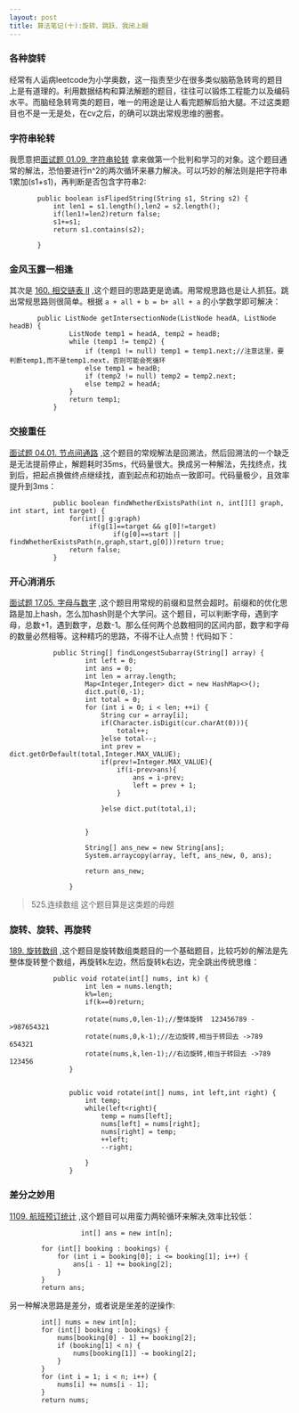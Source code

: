 ```yaml
---
layout: post
title: 算法笔记(十):旋转、跳跃、我闭上眼
---
```


### 各种旋转
经常有人诟病leetcode为小学奥数，这一指责至少在很多类似脑筋急转弯的题目上是有道理的。利用数据结构和算法解题的题目，往往可以锻炼工程能力以及编码水平。而脑经急转弯类的题目，唯一的用途是让人看完题解后拍大腿。不过这类题目也不是一无是处，在cv之后，的确可以跳出常规思维的圈套。<br>


### 字符串轮转
我愿意把[面试题 01.09. 字符串轮转](https://leetcode-cn.com/problems/string-rotation-lcci/) 拿来做第一个批判和学习的对象。这个题目通常的解法，恐怕要进行n^2的两次循环来暴力解决。可以巧妙的解法则是把字符串1累加(s1+s1)，再判断是否包含字符串2:<br>
```
       public boolean isFlipedString(String s1, String s2) {
           int len1 = s1.length(),len2 = s2.length();
           if(len1!=len2)return false;
           s1+=s1;
           return s1.contains(s2);
   
       }
```
### 金风玉露一相逢
其次是 [160. 相交链表 II](https://leetcode-cn.com/problems/intersection-of-two-linked-lists/) ,这个题目的思路更是诡谲。用常规思路也是让人抓狂。跳出常规思路则很简单。根据 `a + all + b = b+ all + a` 的小学数学即可解决：
```
       public ListNode getIntersectionNode(ListNode headA, ListNode headB) {
               ListNode temp1 = headA, temp2 = headB;
               while (temp1 != temp2) {
                   if (temp1 != null) temp1 = temp1.next;//注意这里，要判断temp1,而不是temp1.next，否则可能会死循环
                   else temp1 = headB;
                   if (temp2 != null) temp2 = temp2.next;
                   else temp2 = headA;
               }
               return temp1;
           }
```

### 交接重任
[面试题 04.01. 节点间通路](https://leetcode-cn.com/problems/route-between-nodes-lcci/) ,这个题目的常规解法是回溯法，然后回溯法的一个缺乏是无法提前停止，解题耗时35ms，代码量很大。换成另一种解法，先找终点，找到后，把起点换做终点继续找，直到起点和初始点一致即可。代码量极少，且效率提升到3ms：
```
           public boolean findWhetherExistsPath(int n, int[][] graph, int start, int target) {
               for(int[] g:graph)   
                    if(g[1]==target && g[0]!=target)
                          if(g[0]==start || findWhetherExistsPath(n,graph,start,g[0]))return true;
               return false;
           }
```

### 开心消消乐

[面试题 17.05.  字母与数字](https://leetcode-cn.com/problems/find-longest-subarray-lcci/) ,这个题目用常规的前缀和显然会超时。前缀和的优化思路是加上hash，怎么加hash则是个大学问。这个题目，可以判断字母，遇到字母，总数+1，遇到数字，总数-1。那么任何两个总数相同的区间内部，数字和字母的数量必然相等。这种精巧的思路，不得不让人点赞！代码如下：
```
           public String[] findLongestSubarray(String[] array) {
                   int left = 0;
                   int ans = 0;
                   int len = array.length;
                   Map<Integer,Integer> dict = new HashMap<>();
                   dict.put(0,-1);
                   int total = 0;
                   for (int i = 0; i < len; ++i) {
                       String cur = array[i];
                       if(Character.isDigit(cur.charAt(0))){
                           total++;
                       }else total--;
                       int prev = dict.getOrDefault(total,Integer.MAX_VALUE);
                       if(prev!=Integer.MAX_VALUE){
                           if(i-prev>ans){
                               ans = i-prev;
                               left = prev + 1;
                           }
                           
                       }else dict.put(total,i);
                       
                     
                   }
           
                   String[] ans_new = new String[ans];
                   System.arraycopy(array, left, ans_new, 0, ans);
           
                   return ans_new;
           
               }
```

>  525.连续数组 这个题目算是这类题的母题

### 旋转、旋转、再旋转
[189. 旋转数组](https://leetcode-cn.com/problems/rotate-array/) ,这个题目是旋转数组类题目的一个基础题目，比较巧妙的解法是先整体旋转整个数组，再旋转k左边，然后旋转k右边，完全跳出传统思维：

```
           public void rotate(int[] nums, int k) {
                   int len = nums.length;
                   k%=len;
                   if(k==0)return;
           
                   rotate(nums,0,len-1);//整体旋转  123456789 ->987654321
                   rotate(nums,0,k-1);//左边旋转,相当于转回去 ->789 654321
                   rotate(nums,k,len-1);//右边旋转,相当于转回去 ->789 123456
               }
           
           
               public void rotate(int[] nums, int left,int right) {
                   int temp;
                   while(left<right){
                       temp = nums[left];
                       nums[left] = nums[right];
                       nums[right] = temp;
                       ++left;
                       --right;
           
                   }
               }
```

### 差分之妙用

[1109. 航班预订统计](https://leetcode-cn.com/problems/corporate-flight-bookings) ,这个题目可以用蛮力两轮循环来解决,效率比较低：

```
                  int[] ans = new int[n];

        for (int[] booking : bookings) {
            for (int i = booking[0]; i <= booking[1]; i++) {
                ans[i - 1] += booking[2];
            }
        }
        return ans;
```

另一种解决思路是差分，或者说是坐差的逆操作:

```
        int[] nums = new int[n];
        for (int[] booking : bookings) {
            nums[booking[0] - 1] += booking[2];
            if (booking[1] < n) {
                nums[booking[1]] -= booking[2];
            }
        }
        for (int i = 1; i < n; i++) {
            nums[i] += nums[i - 1];
        }
        return nums;
```

